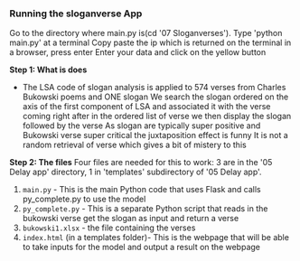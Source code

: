 ### Running the sloganverse App
Go to the directory where main.py is(cd '07 Sloganverses').
Type 'python main.py' at a terminal 
Copy paste the ip which is returned on the terminal in a browser, press enter
Enter your data and click on the yellow button 

**Step 1: What is does**
* The LSA code of slogan analysis is applied to 574 verses from Charles Bukowski poems and ONE slogan
We search the slogan ordered on the axis of the first component of LSA and associated it 
with the verse coming right after in the ordered list of verse
we then display the slogan followed by the verse
As slogan are typically super positive and Bukowski verse super critical the juxtaposition effect is funny
It is not a random retrieval of verse which gives a bit of mistery to this

**Step 2: The files**
Four files are needed for this to work: 3 are in the '05 Delay app' directory, 1 in 'templates' subdirectory of '05 Delay app'.
1. `main.py` - This is the main Python code that uses Flask and calls py_complete.py to use the model
2. `py_complete.py` - This is a separate Python script that reads in the bukowski verse get the slogan
as input and return a verse 
3. `bukowski1.xlsx` - the file containing the verses
4. `index.html` (in a templates folder)- This is the webpage that will be able to take inputs for the model and output a result on the webpage
